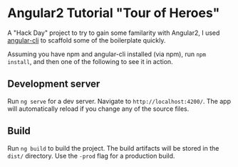# Angular2 Tutorial "Tour of Heroes"

A "Hack Day" project to try to gain some familarity with Angular2, I used [angular-cli](https://github.com/angular/angular-cli) to scaffold some of the boilerplate quickly.

Assuming you have npm and  angular-cli installed (via npm), run `npm install`, and then one of the following to see it in action. 

## Development server
Run `ng serve` for a dev server. Navigate to `http://localhost:4200/`. The app will automatically reload if you change any of the source files.

## Build

Run `ng build` to build the project. The build artifacts will be stored in the `dist/` directory. Use the `-prod` flag for a production build.

